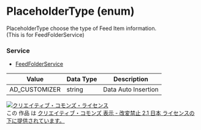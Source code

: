 # PlaceholderType (enum)
PlaceholderType choose the type of Feed Item information. <br>
(This is for FeedFolderService)

### Service
+ [FeedFolderService](../services/FeedFolderService.md)

| Value | Data Type | Description | 
|---|---|---|
| AD_CUSTOMIZER| string| Data Auto Insertion |

<a rel="license" href="http://creativecommons.org/licenses/by-nd/2.1/jp/"><img alt="クリエイティブ・コモンズ・ライセンス" style="border-width:0" src="https://i.creativecommons.org/l/by-nd/2.1/jp/88x31.png" /></a><br />この 作品 は <a rel="license" href="http://creativecommons.org/licenses/by-nd/2.1/jp/">クリエイティブ・コモンズ 表示 - 改変禁止 2.1 日本 ライセンスの下に提供されています。</a>
